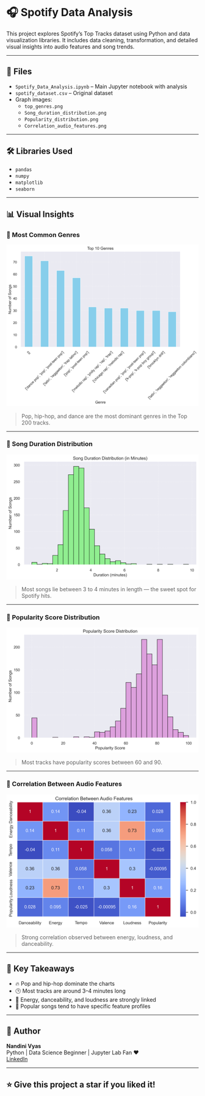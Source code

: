 # 🎧 Spotify Data Analysis

This project explores Spotify’s Top Tracks dataset using Python and data visualization libraries. It includes data cleaning, transformation, and detailed visual insights into audio features and song trends.

---

## 📁 Files

- `Spotify_Data_Analysis.ipynb` – Main Jupyter notebook with analysis
- `spotify_dataset.csv` – Original dataset
- Graph images:
  - `top_genres.png`
  - `Song_duration_distribution.png`
  - `Popularity_distribution.png`
  - `Correlation_audio_features.png`

---

## 🛠️ Libraries Used

- `pandas`  
- `numpy`  
- `matplotlib`  
- `seaborn`  

---

## 📊 Visual Insights

### 🔹 Most Common Genres

![Top Genres](top_genres.png)  
> Pop, hip-hop, and dance are the most dominant genres in the Top 200 tracks.

---

### 🔹 Song Duration Distribution

![Song Duration Distribution](Song_duration_distribution.png)  
> Most songs lie between 3 to 4 minutes in length — the sweet spot for Spotify hits.

---

### 🔹 Popularity Score Distribution

![Popularity Distribution](Popularity_distribution.png)  
> Most tracks have popularity scores between 60 and 90.

---

### 🔹 Correlation Between Audio Features

![Correlation Audio Features](Correlation_audio_features.png)  
> Strong correlation observed between energy, loudness, and danceability.

---

## 📌 Key Takeaways

- 🔥 Pop and hip-hop dominate the charts
- 🕒 Most tracks are around 3–4 minutes long
- 💃 Energy, danceability, and loudness are strongly linked
- 🎯 Popular songs tend to have specific feature profiles

---

## 📣 Author

**Nandini Vyas**  
Python | Data Science Beginner | Jupyter Lab Fan ❤️  
[LinkedIn](www.linkedin.com/in/nandini-vyas-27b142368)

---

## ⭐ Give this project a star if you liked it!
